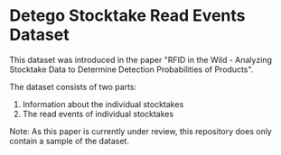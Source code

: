 # Detego Stocktake Read Events Dataset

This dataset was introduced in the paper "RFID in the Wild - Analyzing Stocktake Data to Determine Detection Probabilities of Products".

The dataset consists of two parts:

1. Information about the individual stocktakes
2. The read events of individual stocktakes 

Note: As this paper is currently under review, this repository does only contain a sample of the dataset.
